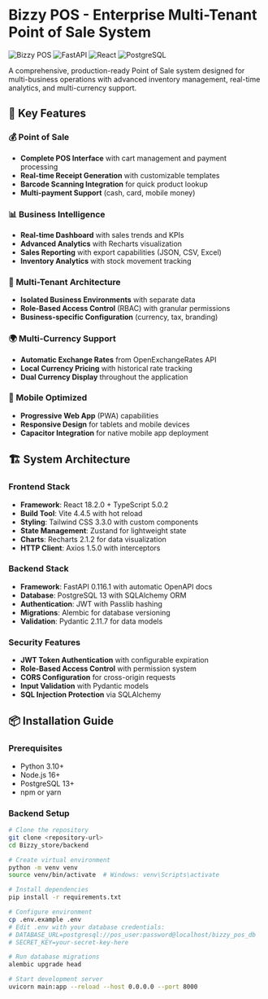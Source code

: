 # Bizzy POS - Enterprise Multi-Tenant Point of Sale System

![Bizzy POS](https://img.shields.io/badge/Version-1.0.0-blue.svg)
![FastAPI](https://img.shields.io/badge/FastAPI-0.116.1-green.svg)
![React](https://img.shields.io/badge/React-18.2.0-61dafb.svg)
![PostgreSQL](https://img.shields.io/badge/PostgreSQL-13-336791.svg)

A comprehensive, production-ready Point of Sale system designed for multi-business operations with advanced inventory management, real-time analytics, and multi-currency support.

## 🎯 Key Features

### 💰 Point of Sale
- **Complete POS Interface** with cart management and payment processing
- **Real-time Receipt Generation** with customizable templates
- **Barcode Scanning Integration** for quick product lookup
- **Multi-payment Support** (cash, card, mobile money)

### 📊 Business Intelligence
- **Real-time Dashboard** with sales trends and KPIs
- **Advanced Analytics** with Recharts visualization
- **Sales Reporting** with export capabilities (JSON, CSV, Excel)
- **Inventory Analytics** with stock movement tracking

### 🏢 Multi-Tenant Architecture
- **Isolated Business Environments** with separate data
- **Role-Based Access Control** (RBAC) with granular permissions
- **Business-specific Configuration** (currency, tax, branding)

### 🌍 Multi-Currency Support
- **Automatic Exchange Rates** from OpenExchangeRates API
- **Local Currency Pricing** with historical rate tracking
- **Dual Currency Display** throughout the application

### 📱 Mobile Optimized
- **Progressive Web App** (PWA) capabilities
- **Responsive Design** for tablets and mobile devices
- **Capacitor Integration** for native mobile app deployment

## 🏗️ System Architecture

### Frontend Stack
- **Framework**: React 18.2.0 + TypeScript 5.0.2
- **Build Tool**: Vite 4.4.5 with hot reload
- **Styling**: Tailwind CSS 3.3.0 with custom components
- **State Management**: Zustand for lightweight state
- **Charts**: Recharts 2.1.2 for data visualization
- **HTTP Client**: Axios 1.5.0 with interceptors

### Backend Stack
- **Framework**: FastAPI 0.116.1 with automatic OpenAPI docs
- **Database**: PostgreSQL 13 with SQLAlchemy ORM
- **Authentication**: JWT with Passlib hashing
- **Migrations**: Alembic for database versioning
- **Validation**: Pydantic 2.11.7 for data models

### Security Features
- **JWT Token Authentication** with configurable expiration
- **Role-Based Access Control** with permission system
- **CORS Configuration** for cross-origin requests
- **Input Validation** with Pydantic models
- **SQL Injection Protection** via SQLAlchemy

## 📦 Installation Guide

### Prerequisites
- Python 3.10+
- Node.js 16+
- PostgreSQL 13+
- npm or yarn

### Backend Setup

```bash
# Clone the repository
git clone <repository-url>
cd Bizzy_store/backend

# Create virtual environment
python -m venv venv
source venv/bin/activate  # Windows: venv\Scripts\activate

# Install dependencies
pip install -r requirements.txt

# Configure environment
cp .env.example .env
# Edit .env with your database credentials:
# DATABASE_URL=postgresql://pos_user:password@localhost/bizzy_pos_db
# SECRET_KEY=your-secret-key-here

# Run database migrations
alembic upgrade head

# Start development server
uvicorn main:app --reload --host 0.0.0.0 --port 8000
